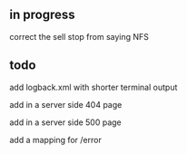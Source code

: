 ## in progress

correct the sell stop from saying NFS

## todo

add logback.xml with shorter terminal output

add in a server side 404 page

add in a server side 500 page

add a mapping for /error

##
